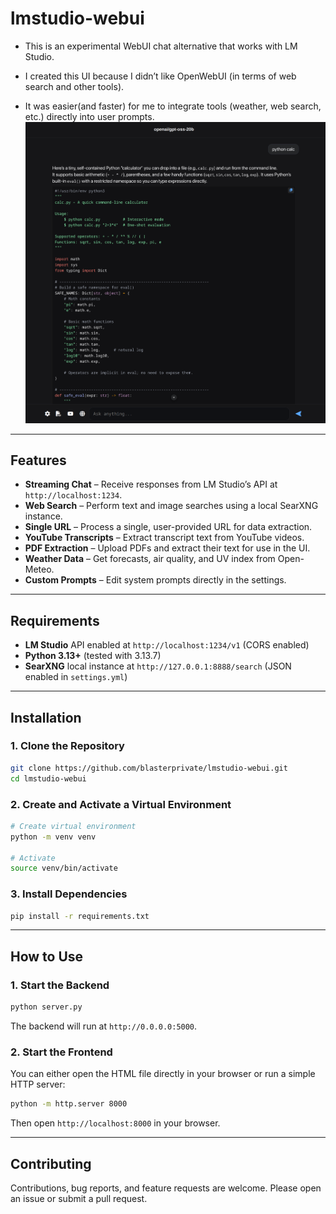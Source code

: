 # lmstudio-webui

- This is an experimental WebUI chat alternative that works with LM Studio.

- I created this UI because I didn’t like OpenWebUI (in terms of web search and other tools).

- It was easier(and faster) for me to integrate tools (weather, web search, etc.) directly into user prompts.
![Alt text](screenshots/screen1.png)

---

## Features

* **Streaming Chat** – Receive responses from LM Studio’s API at `http://localhost:1234`.
* **Web Search** – Perform text and image searches using a local SearXNG instance.
* **Single URL** – Process a single, user-provided URL for data extraction.
* **YouTube Transcripts** – Extract transcript text from YouTube videos.
* **PDF Extraction** – Upload PDFs and extract their text for use in the UI.
* **Weather Data** – Get forecasts, air quality, and UV index from Open-Meteo.
* **Custom Prompts** – Edit system prompts directly in the settings.

---

## Requirements

- **LM Studio** API enabled at `http://localhost:1234/v1` (CORS enabled)
- **Python 3.13+** (tested with 3.13.7)
- **SearXNG** local instance at `http://127.0.0.1:8888/search` (JSON enabled in `settings.yml`)

---

## Installation

### 1. Clone the Repository

```bash
git clone https://github.com/blasterprivate/lmstudio-webui.git
cd lmstudio-webui
````

### 2. Create and Activate a Virtual Environment

```bash
# Create virtual environment
python -m venv venv

# Activate
source venv/bin/activate
```

### 3. Install Dependencies

```bash
pip install -r requirements.txt
```

---

## How to Use

### 1. Start the Backend

```bash
python server.py
```

The backend will run at `http://0.0.0.0:5000`.

### 2. Start the Frontend

You can either open the HTML file directly in your browser or run a simple HTTP server:

```bash
python -m http.server 8000
```

Then open `http://localhost:8000` in your browser.

---

## Contributing

Contributions, bug reports, and feature requests are welcome.
Please open an issue or submit a pull request.
